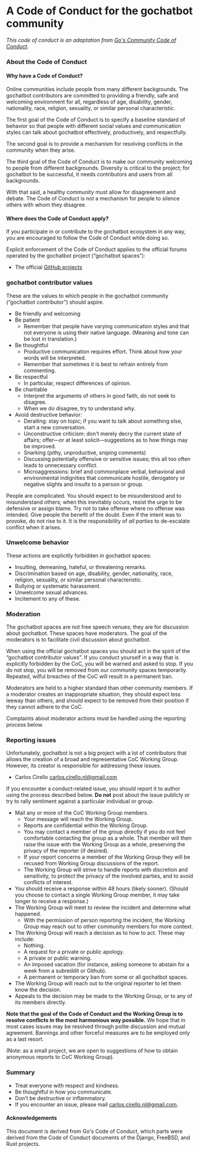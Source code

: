 # A Code of Conduct for the gochatbot community

*This code of conduct is an adaptation from [Go's Community Code of Conduct](https://golang.org/conduct).*

### About the Code of Conduct

#### Why have a Code of Conduct?

Online communities include people from many different backgrounds.
The gochatbot contributors are committed to providing a friendly, safe and
welcoming environment for all, regardless of age, disability, gender,
nationality, race, religion, sexuality, or similar personal characteristic.

The first goal of the Code of Conduct is to specify a baseline standard
of behavior so that people with different social values and communication
styles can talk about gochatbot effectively, productively, and respectfully.

The second goal is to provide a mechanism for resolving conflicts in the
community when they arise.

The third goal of the Code of Conduct is to make our community welcoming to
people from different backgrounds.
Diversity is critical to the project; for gochatbot to be successful, it needs
contributors and users from all backgrounds.

With that said, a healthy community must allow for disagreement and debate.
The Code of Conduct is not a mechanism for people to silence others with whom
they disagree.

#### Where does the Code of Conduct apply?

If you participate in or contribute to the gochatbot ecosystem in any way,
you are encouraged to follow the Code of Conduct while doing so.

Explicit enforcement of the Code of Conduct applies to the
official forums operated by the gochatbot project (“gochatbot spaces”):
- The official [GitHub projects](https://github.com/ccirello/gochatbot/)

### gochatbot contributor values

These are the values to which people in the gochatbot community
(“gochatbot contributor”) should aspire.

* Be friendly and welcoming
* Be patient
   * Remember that people have varying communication styles and that not
     everyone is using their native language.
     (Meaning and tone can be lost in translation.)
* Be thoughtful
   * Productive communication requires effort.
     Think about how your words will be interpreted.
   * Remember that sometimes it is best to refrain entirely from commenting.
* Be respectful
   * In particular, respect differences of opinion.
* Be charitable
   * Interpret the arguments of others in good faith, do not seek to disagree.
   * When we do disagree, try to understand why.
* Avoid destructive behavior:
   * Derailing: stay on topic; if you want to talk about something else,
     start a new conversation.
   * Unconstructive criticism: don't merely decry the current state of affairs;
     offer—or at least solicit—suggestions as to how things may be improved.
   * Snarking (pithy, unproductive, sniping comments)
   * Discussing potentially offensive or sensitive issues;
     this all too often leads to unnecessary conflict.
   * Microaggressions: brief and commonplace verbal, behavioral and
     environmental indignities that communicate hostile, derogatory or negative
     slights and insults to a person or group.

People are complicated.
You should expect to be misunderstood and to misunderstand others;
when this inevitably occurs, resist the urge to be defensive or assign blame.
Try not to take offense where no offense was intended.
Give people the benefit of the doubt.
Even if the intent was to provoke, do not rise to it.
It is the responsibility of *all parties* to de-escalate conflict when it arises.

### Unwelcome behavior

These actions are explicitly forbidden in gochatbot spaces:

* Insulting, demeaning, hateful, or threatening remarks.
* Discrimination based on age, disability, gender, nationality, race,
  religion, sexuality, or similar personal characteristic.
* Bullying or systematic harassment.
* Unwelcome sexual advances.
* Incitement to any of these.

### Moderation

The gochatbot spaces are not free speech venues; they are for discussion about
gochatbot.
These spaces have moderators.
The goal of the moderators is to facilitate civil discussion about gochatbot.

When using the official gochatbot spaces you should act in the spirit of the
“gochatbot contributor values”.
If you conduct yourself in a way that is explicitly forbidden by the CoC,
you will be warned and asked to stop.
If you do not stop, you will be removed from our community spaces temporarily.
Repeated, wilful breaches of the CoC will result in a permanent ban.

Moderators are held to a higher standard than other community members.
If a moderator creates an inappropriate situation, they should expect less
leeway than others, and should expect to be removed from their position if they
cannot adhere to the CoC.

Complaints about moderator actions must be handled using the reporting process
below.

### Reporting issues

Unfortunately, gochatbot is not a big project with a lot of contributors that
allows the creation of a broad and representative CoC Working Group.
However, its creator is responsible for addressing these issues.

* Carlos Cirello <carlos.cirello.nl@gmail.com>

If you encounter a conduct-related issue, you should report it to author using
the process described below.
**Do not** post about the issue publicly or try to rally sentiment against a
particular individual or group.

* Mail any or more of the CoC Working Group members.
   * Your message will reach the Working Group.
   * Reports are confidential within the Working Group.
   * You may contact a member of the group directly if you do not feel
     comfortable contacting the group as a whole. That member will then raise
     the issue with the Working Group as a whole, preserving the privacy of the
     reporter (if desired).
   * If your report concerns a member of the Working Group they will be recused
     from Working Group discussions of the report.
   * The Working Group will strive to handle reports with discretion and
     sensitivity, to protect the privacy of the involved parties,
     and to avoid conflicts of interest.
* You should receive a response within 48 hours (likely sooner).
  (Should you choose to contact a single Working Group member,
  it may take longer to receive a response.)
* The Working Group will meet to review the incident and determine what happened.
   * With the permission of person reporting the incident, the Working Group
     may reach out to other community members for more context.
* The Working Group will reach a decision as to how to act. These may include:
   * Nothing.
   * A request for a private or public apology.
   * A private or public warning.
   * An imposed vacation (for instance, asking someone to abstain for a week
     from a subreddit or Github).
   * A permanent or temporary ban from some or all gochatbot spaces.
* The Working Group will reach out to the original reporter to let them know
  the decision.
* Appeals to the decision may be made to the Working Group,
  or to any of its members directly.

**Note that the goal of the Code of Conduct and the Working Group is to resolve
conflicts in the most harmonious way possible.**
We hope that in most cases issues may be resolved through polite discussion and
mutual agreement.
Bannings and other forceful measures are to be employed only as a last resort.

(Note: as a small project, we are open to suggestions of how to obtain anonymous
reports to CoC Working Group).

### Summary

* Treat everyone with respect and kindness.
* Be thoughtful in how you communicate.
* Don’t be destructive or inflammatory.
* If you encounter an issue, please mail <carlos.cirello.nl@gmail.com>.

#### Acknowledgements

This document is derived from Go's Code of Conduct, which parts were derived
from the Code of Conduct documents of the Django, FreeBSD, and Rust projects.
